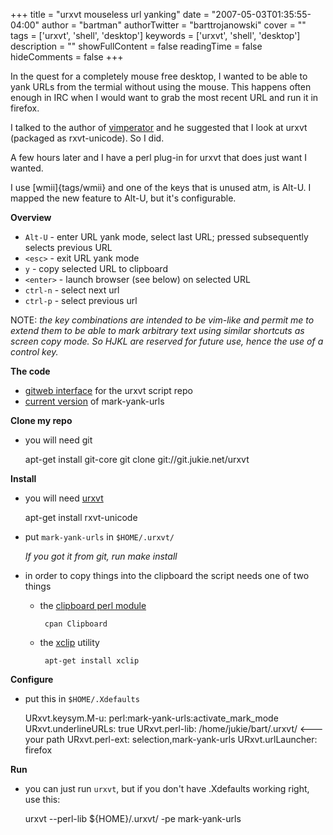 +++
title = "urxvt mouseless url yanking"
date = "2007-05-03T01:35:55-04:00"
author = "bartman"
authorTwitter = "barttrojanowski"
cover = ""
tags = ['urxvt', 'shell', 'desktop']
keywords = ['urxvt', 'shell', 'desktop']
description = ""
showFullContent = false
readingTime = false
hideComments = false
+++

In the quest for a completely mouse free desktop, I wanted to be able to yank URLs from the termial
without using the mouse.  This happens often enough in IRC when I would want to grab the most recent 
URL and run it in firefox.

I talked to the author of [vimperator](http://vimperator.mozdev.org) and he suggested that
I look at urxvt (packaged as rxvt-unicode).  So I did.

A few hours later and I have a perl plug-in for urxvt that does just want I wanted.

<!--more-->

I use [wmii]{tags/wmii} and one of the keys that is unused atm, is Alt-U.  I mapped the new feature to Alt-U, but
it's configurable.

**Overview**

   - `Alt-U`   - enter URL yank mode, select last URL; pressed subsequently selects previous URL
   - `<esc>`   - exit URL yank mode
   - `y`       - copy selected URL to clipboard
   - `<enter>` - launch browser (see below) on selected URL
   - `ctrl-n`  - select next url
   - `ctrl-p`  - select previous url

NOTE: *the key combinations are intended to be vim-like and permit me to extend them to be able to
mark arbitrary text using similar shortcuts as screen copy mode.  So HJKL are reserved for future use,
hence the use of a control key.*

**The code**

   - [gitweb interface](http://gitweb.jukie.net/urxvt.git) for the urxvt script repo
   - [current version](http://gitweb.jukie.net/urxvt.git?a=blob;f=mark-yank-urls) of mark-yank-urls

**Clone my repo**

   - you will need git

        apt-get install git-core
        git clone git://git.jukie.net/urxvt

**Install**

   - you will need [urxvt](http://packages.debian.org/stable/x11/rxvt-unicode)

        apt-get install rxvt-unicode

   - put `mark-yank-urls` in `$HOME/.urxvt/`

     *If you got it from git, run make install*

   - in order to copy things into the clipboard the script needs one of two things

     - the [clipboard perl module](http://search.cpan.org/~king/Clipboard-0.09/lib/Clipboard.pm)

            cpan Clipboard

     - the [xclip](http://packages.debian.org/stable/x11/xclip) utility

            apt-get install xclip

**Configure**

   - put this in `$HOME/.Xdefaults`

        URxvt.keysym.M-u: perl:mark-yank-urls:activate_mark_mode
        URxvt.underlineURLs: true
        URxvt.perl-lib: /home/jukie/bart/.urxvt/                               <--- your path
        URxvt.perl-ext: selection,mark-yank-urls
        URxvt.urlLauncher: firefox

**Run**

   - you can just run `urxvt`, but if you don't have .Xdefaults working right, use this:

        urxvt --perl-lib ${HOME}/.urxvt/ -pe mark-yank-urls